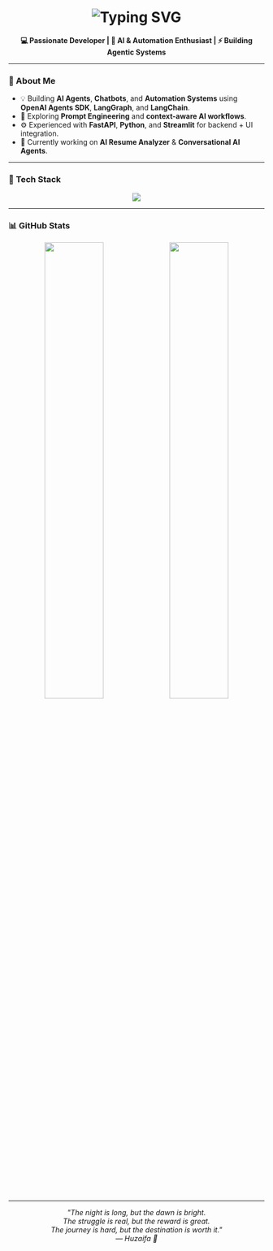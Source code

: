 <h1 align="center">
  <img
    src="https://readme-typing-svg.herokuapp.com?font=Fira+Code&size=30&duration=2500&pause=1000&color=00BFFF&center=true&vCenter=true&width=550&lines=Hello+I'm+Huzaifa+👋;AI+Agent+Developer;Automation+and+Chatbot+Specialist;Building+Smart+AI+Systems+💡"
    alt="Typing SVG"
  />
</h1>


<p align="center">
  <b>💻 Passionate Developer | 🤖 AI & Automation Enthusiast | ⚡ Building Agentic Systems</b>
</p>

---

### 🧠 About Me  
- 💡 Building **AI Agents**, **Chatbots**, and **Automation Systems** using **OpenAI Agents SDK**, **LangGraph**, and **LangChain**.  
- 🧩 Exploring **Prompt Engineering** and **context-aware AI workflows**.  
- ⚙️ Experienced with **FastAPI**, **Python**, and **Streamlit** for backend + UI integration.  
- 🎯 Currently working on **AI Resume Analyzer** & **Conversational AI Agents**.  

---

### 🧰 Tech Stack  

<p align="center">
  <img src="https://skillicons.dev/icons?i=python,fastapi,js,ts,nextjs,react,tailwind,html,css,openai,vscode,git,github,docker,postgresql,mysql,azure,ai,langchain,npm" />
</p>

---

### 📊 GitHub Stats  

<p align="center">
  <img src="https://github-readme-stats.vercel.app/api?username=Huzafi&show_icons=true&theme=tokyonight&hide_border=true" width="48%" />
  <img src="https://github-readme-streak-stats.herokuapp.com/?user=Huzafi&theme=tokyonight&hide_border=true" width="48%" />
</p>

---

<p align="center">
  <i>"The night is long, but the dawn is bright.<br>
  The struggle is real, but the reward is great.<br>
  The journey is hard, but the destination is worth it."<br>
  — Huzaifa 💙</i>
</p>


